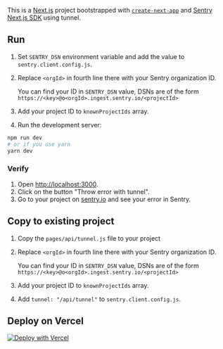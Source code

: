 This is a [Next.js](https://nextjs.org/) project bootstrapped with [`create-next-app`](https://github.com/vercel/next.js/tree/canary/packages/create-next-app) and [Sentry Next.js SDK](https://www.npmjs.com/package/@sentry/nextjs) using tunnel.

## Run


1. Set `SENTRY_DSN` environment variable and add the value to `sentry.client.config.js`.
2. Replace `<orgId>` in fourth line there with your Sentry organization ID.
   
   You can find your ID in `SENTRY_DSN` value, DSNs are of the form `https://<key>@o<orgId>.ingest.sentry.io/<projectId>`
3. Add your project ID to `knownProjectIds` array. 
4. Run the development server:

```bash
npm run dev
# or if you use yarn
yarn dev
```

### Verify

1. Open [http://localhost:3000](http://localhost:3000).
2. Click on the button "Throw error with tunnel".
3. Go to your project on [sentry.io](https://sentry.io) and see your error in Sentry.

## Copy to existing project

1. Copy the `pages/api/tunnel.js` file to your project
2. Replace `<orgId>` in fourth line there with your Sentry organization ID.

   You can find your ID in `SENTRY_DSN` value, DSNs are of the form `https://<key>@o<orgId>.ingest.sentry.io/<projectId>`
3. Add your project ID to `knownProjectIds` array.
4. Add `tunnel: "/api/tunnel"` to `sentry.client.config.js`.

## Deploy on Vercel

[![Deploy with Vercel](https://vercel.com/button)](https://vercel.com/new/git/external?repository-url=https%3A%2F%2Fgithub.com%2Fgetsentry%2Fexamples%2Ftree%2Fmaster%2Ftunneling%2Fnextjs&env=SENTRY_AUTH_TOKEN,NEXT_PUBLIC_SENTRY_DSN,SENTRY_PROJECT,SENTRY_ORG&envDescription=Sentry%20configuration&envLink=https%3A%2F%2Fdocs.sentry.io%2Fplatforms%2Fjavascript%2Fguides%2Fnextjs%2Fmanual-setup%2F%23use-environment-variables&repo-name=examples)
